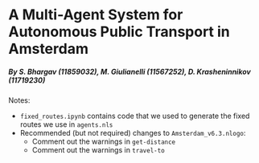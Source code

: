 # A Multi-Agent System for Autonomous Public Transport in Amsterdam
##### By S. Bhargav (11859032), M. Giulianelli (11567252), D. Krasheninnikov (11719230)


Notes:

- `fixed_routes.ipynb` contains code that we used to generate the fixed routes we use in `agents.nls`
- Recommended (but not required) changes to `Amsterdam_v6.3.nlogo`:
  - Comment out the warnings in `get-distance`
  - Comment out the warnings in `travel-to`
